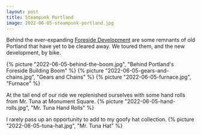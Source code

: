 ```yaml
---
layout: post
title: Steampunk Portland
image: 2022-06-05-steampunk-portland.jpg
---
```


Behind the ever-expanding [Foreside Development](https://www.portlandforeside.com/) are some remnants of old
Portland that have yet to be cleared away. We toured them, and the new development, by bike.  

<!--more-->

{% picture "2022-06-05-behind-the-boom.jpg", "Behind Portland's Foreside Building Boom" %}
{% picture "2022-06-05-gears-and-chains.jpg", "Gears and Chains" %}
{% picture "2022-06-05-furnace.jpg", "Furnace" %}

At the tail end of our ride we replenished ourselves with some hand rolls from Mr. Tuna at Monument Square.
{% picture "2022-06-05-hand-rolls.jpg", "Mr. Tuna Hand Rolls" %}

I rarely pass up an opportunity to add to my goofy hat collection.
{% picture "2022-06-05-tuna-hat.jpg", "Mr. Tuna Hat" %}

